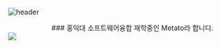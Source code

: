 ![header](https://capsule-render.vercel.app/api?type=waving&height=250&section=header&color=0:43cbff,100:9708cc&text=Welcome%20to-nl-Kanghs0212's%20Github&fontColor=ffffff)

<center>
### 홍익대 소프트웨어융합 재학중인 Metato라 합니다.
  
</center>
<img src="https://img.shields.io/badge/react-20232a.svg?style=for-the-badge&logo=react&logoColor=61DAFB" />
<!--
**Kanghs0212/Kanghs0212** is a ✨ _special_ ✨ repository because its `README.md` (this file) appears on your GitHub profile.

Here are some ideas to get you started:

- 🔭 I’m currently working on ...
- 🌱 I’m currently learning ...
- 👯 I’m looking to collaborate on ...
- 🤔 I’m looking for help with ...
- 💬 Ask me about ...
- 📫 How to reach me: ...
- 😄 Pronouns: ...
- ⚡ Fun fact: ...
-->
